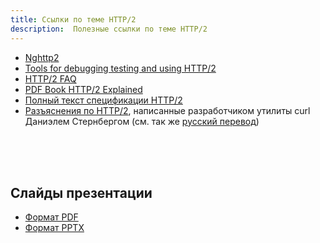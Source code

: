 ```yaml
---
title: Ссылки по теме HTTP/2
description:  Полезные ссылки по теме HTTP/2
---
```


- [Nghttp2](https://nghttp2.org/)
- [Tools for debugging testing and using HTTP/2](https://blog.cloudflare.com/tools-for-debugging-testing-and-using-http-2/)
- [HTTP/2 FAQ](https://http2.github.io/faq/)
- [PDF Book HTTP/2 Explained](https://http2-explained.haxx.se/)
- [Полный текст спецификации HTTP/2](http://httpwg.org/specs/rfc7540.html)
- [Разъяснения по HTTP/2](https://daniel.haxx.se/http2/),
написанные разработчиком утилиты curl Даниэлем Стернбергом (см. так же [русский перевод](https://habrahabr.ru/post/221427/))

<br><br><br>

## Слайды презентации

- [Формат PDF](https://github.com/alexmayorov/alexmayorov.github.io/raw/master/files/moscowjsconf-http2.pdf)
- [Формат PPTX](https://github.com/alexmayorov/alexmayorov.github.io/raw/master/files/moscowjsconf-http2.pptx)
